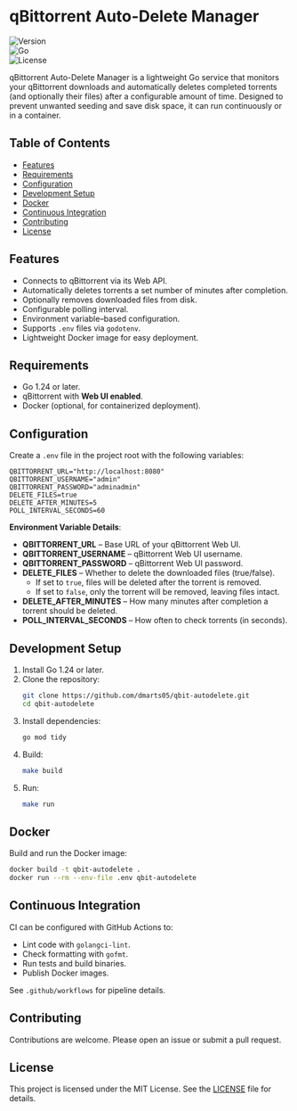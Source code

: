 # qBittorrent Auto-Delete Manager
![Version](https://img.shields.io/badge/Version-1.0.0-brightgreen.svg)  
![Go](https://img.shields.io/badge/Go-1.24-brightgreen.svg)  
![License](https://img.shields.io/badge/License-MIT-blue.svg)  

qBittorrent Auto-Delete Manager is a lightweight Go service that monitors your qBittorrent downloads and automatically deletes completed torrents (and optionally their files) after a configurable amount of time. Designed to prevent unwanted seeding and save disk space, it can run continuously or in a container.  

## Table of Contents
- [Features](#features)
- [Requirements](#requirements)
- [Configuration](#configuration)
- [Development Setup](#development-setup)
- [Docker](#docker)
- [Continuous Integration](#continuous-integration)
- [Contributing](#contributing)
- [License](#license)

## Features
- Connects to qBittorrent via its Web API.
- Automatically deletes torrents a set number of minutes after completion.
- Optionally removes downloaded files from disk.
- Configurable polling interval.
- Environment variable–based configuration.
- Supports `.env` files via `godotenv`.
- Lightweight Docker image for easy deployment.

## Requirements
- Go 1.24 or later.
- qBittorrent with **Web UI enabled**.
- Docker (optional, for containerized deployment).

## Configuration
Create a `.env` file in the project root with the following variables:

```dotenv
QBITTORRENT_URL="http://localhost:8080"
QBITTORRENT_USERNAME="admin"
QBITTORRENT_PASSWORD="adminadmin"
DELETE_FILES=true
DELETE_AFTER_MINUTES=5
POLL_INTERVAL_SECONDS=60
```

**Environment Variable Details**:  
- **QBITTORRENT_URL** – Base URL of your qBittorrent Web UI.  
- **QBITTORRENT_USERNAME** – qBittorrent Web UI username.  
- **QBITTORRENT_PASSWORD** – qBittorrent Web UI password.  
- **DELETE_FILES** – Whether to delete the downloaded files (true/false).  
  - If set to `true`, files will be deleted after the torrent is removed.
  - If set to `false`, only the torrent will be removed, leaving files intact.
- **DELETE_AFTER_MINUTES** – How many minutes after completion a torrent should be deleted.  
- **POLL_INTERVAL_SECONDS** – How often to check torrents (in seconds).  

## Development Setup
1. Install Go 1.24 or later.
2. Clone the repository:
   ```bash
   git clone https://github.com/dmarts05/qbit-autodelete.git
   cd qbit-autodelete
   ```
3. Install dependencies:
   ```bash
   go mod tidy
   ```
4. Build:
   ```bash
   make build
   ```
5. Run:
   ```bash
   make run
   ```

## Docker
Build and run the Docker image:

```bash
docker build -t qbit-autodelete .
docker run --rm --env-file .env qbit-autodelete
```

## Continuous Integration
CI can be configured with GitHub Actions to:
- Lint code with `golangci-lint`.
- Check formatting with `gofmt`.
- Run tests and build binaries.
- Publish Docker images.

See `.github/workflows` for pipeline details.

## Contributing
Contributions are welcome. Please open an issue or submit a pull request.

## License
This project is licensed under the MIT License. See the [LICENSE](LICENSE) file for details.
